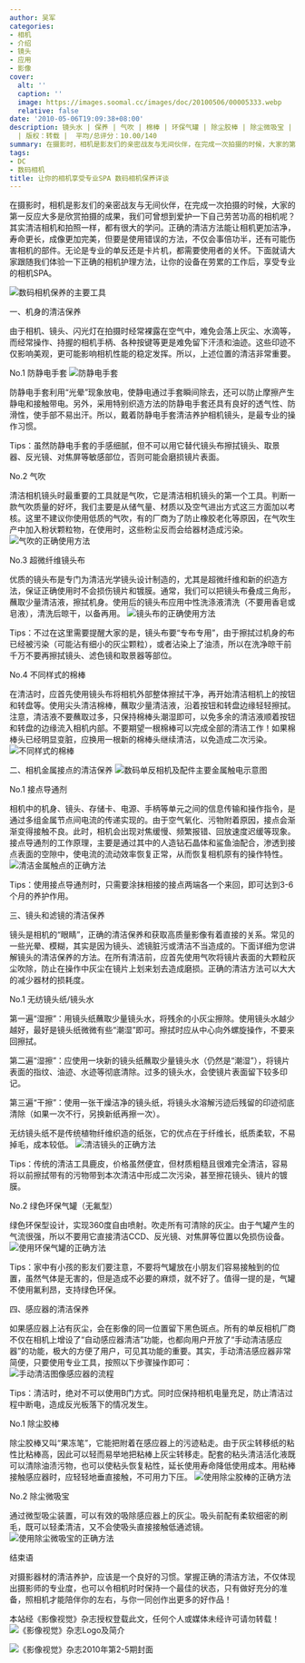```yaml
---
author: 吴军
categories:
- 相机
- 介绍
- 镜头
- 应用
- 影像
cover:
  alt: ''
  caption: ''
  image: https://images.soomal.cc/images/doc/20100506/00005333.webp
  relative: false
date: '2010-05-06T19:09:38+08:00'
description: 镜头水 | 保养 | 气吹 | 棉棒 | 环保气罐 | 除尘胶棒 | 除尘微吸宝 | 果冻笔 | 镜头布 | 清洁 | 镜头纸 | 源自：《影像视觉》
  | 版权：转载 |  平均/总评分：10.00/140
summary: 在摄影时，相机是影友们的亲密战友与无间伙伴，在完成一次拍摄的时候，大家的第一反应大多是欣赏拍摄的成果，我们可曾想到爱护一下自己劳苦功高的相机呢？其实清洁相机和拍照一样，都有很大的学问。正确的清洁方法能让相机更加洁净，寿命更长，成像更加完美，但要是使用错误的方法，不仅会事倍功半，还有可能伤害相机的部件。无论是专业的单反还是卡片机，都需要使用者的关怀。下面就请大家跟随我们体验一下正确的相机护理方法……
tags:
- DC
- 数码相机
title: 让你的相机享受专业SPA 数码相机保养详谈
---
```


在摄影时，相机是影友们的亲密战友与无间伙伴，在完成一次拍摄的时候，大家的第一反应大多是欣赏拍摄的成果，我们可曾想到爱护一下自己劳苦功高的相机呢？其实清洁相机和拍照一样，都有很大的学问。正确的清洁方法能让相机更加洁净，寿命更长，成像更加完美，但要是使用错误的方法，不仅会事倍功半，还有可能伤害相机的部件。无论是专业的单反还是卡片机，都需要使用者的关怀。下面就请大家跟随我们体验一下正确的相机护理方法，让你的设备在劳累的工作后，享受专业的相机SPA。

![数码相机保养的主要工具](https://images.soomal.cc/images/doc/20100506/00005333.webp)



一、机身的清洁保养

由于相机、镜头、闪光灯在拍摄时经常裸露在空气中，难免会落上灰尘、水滴等，而经常操作、持握的相机手柄、各种按键等更是难免留下汗渍和油迹。这些印迹不仅影响美观，更可能影响相机性能的稳定发挥。所以，上述位置的清洁非常重要。

No.1 防静电手套
![防静电手套](https://images.soomal.cc/images/doc/20100506/00005334.webp)





防静电手套利用“光晕”现象放电，使静电通过手套瞬间除去，还可以防止摩擦产生静电和接触带电。另外，采用特别织造方法的防静电手套还具有良好的透气性、防滑性，使手部不易出汗。所以，戴着防静电手套清洁养护相机镜头，是最专业的操作习惯。

Tips：虽然防静电手套的手感细腻，但不可以用它替代镜头布擦拭镜头、取景器、反光镜、对焦屏等敏感部位，否则可能会磨损镜片表面。

No.2 气吹

清洁相机镜头时最重要的工具就是气吹，它是清洁相机镜头的第一个工具。判断一款气吹质量的好坏，我们主要是从储气量、材质以及空气进出方式这三方面加以考核。这里不建议你使用低质的气吹，有的厂商为了防止橡胶老化等原因，在气吹生产中加入粉状颗粒物，在使用时，这些粉尘反而会给器材造成污染。
![气吹的正确使用方法](https://images.soomal.cc/images/doc/20100506/00005335.webp)





No.3 超微纤维镜头布

优质的镜头布是专门为清洁光学镜头设计制造的，尤其是超微纤维和新的织造方法，保证正确使用时不会损伤镜片和镀膜。通常，我们可以把镜头布叠成三角形，蘸取少量清洁液，擦拭机身。使用后的镜头布应用中性洗涤液清洗（不要用香皂或皂液），清洗后晾干，以备再用。
![镜头布的正确使用方法](https://images.soomal.cc/images/doc/20100506/00005336.webp)





Tips：不过在这里需要提醒大家的是，镜头布要“专布专用”，由于擦拭过机身的布已经被污染（可能沾有细小的灰尘颗粒），或者沾染上了油渍，所以在洗净晾干前千万不要再擦拭镜头、滤色镜和取景器等部位。

No.4 不同样式的棉棒

在清洁时，应首先使用镜头布将相机外部整体擦拭干净，再开始清洁相机上的按钮和转盘等。使用尖头清洁棉棒，蘸取少量清洁液，沿着按钮和转盘边缘轻轻擦拭。注意，清洁液不要蘸取过多，只保持棉棒头潮湿即可，以免多余的清洁液顺着按钮和转盘的边缘流入相机内部。不要期望一根棉棒可以完成全部的清洁工作！如果棉棒头已经明显变脏，应换用一根新的棉棒头继续清洁，以免造成二次污染。
![不同样式的棉棒](https://images.soomal.cc/images/doc/20100506/00005337.webp)





二、相机金属接点的清洁保养
![数码单反相机及配件主要金属触电示意图](https://images.soomal.cc/images/doc/20100506/00005338.webp)





No.1 接点导通剂

相机中的机身、镜头、存储卡、电源、手柄等单元之间的信息传输和操作指令，是通过多组金属节点间电流的传递实现的。由于空气氧化、污物附着原因，接点会渐渐变得接触不良。此时，相机会出现对焦缓慢、频繁报错、回放速度迟缓等现象。接点导通剂的工作原理，主要是通过其中的人造钻石晶体和鲨鱼油配合，渗透到接点表面的空隙中，使电流的流动效率恢复正常，从而恢复相机原有的操作特性。
![清洁金属触点的正确方法](https://images.soomal.cc/images/doc/20100506/00005339.webp)





Tips：使用接点导通剂时，只需要涂抹相接的接点两端各一个来回，即可达到3-6个月的养护作用。

三、镜头和滤镜的清洁保养

镜头是相机的“眼睛”，正确的清洁保养和获取高质量影像有着直接的关系。常见的一些光晕、模糊，其实是因为镜头、滤镜脏污或清洁不当造成的。下面详细为您讲解镜头的清洁保养的方法。在所有清洁前，应首先使用气吹将镜片表面的大颗粒灰尘吹除，防止在操作中灰尘在镜片上划来划去造成磨损。正确的清洁方法可以大大的减少器材的损耗度。

No.1 无纺镜头纸/镜头水

第一遍“湿擦”：用镜头纸蘸取少量镜头水，将残余的小灰尘擦除。使用镜头水越少越好，最好是镜头纸微微有些“潮湿”即可。擦拭时应从中心向外螺旋操作，不要来回擦拭。

第二遍“湿擦”：应使用一块新的镜头纸蘸取少量镜头水（仍然是“潮湿”），将镜片表面的指纹、油迹、水迹等彻底清除。过多的镜头水，会使镜片表面留下较多印记。

第三遍“干擦”：使用一张干燥洁净的镜头纸，将镜头水溶解污迹后残留的印迹彻底清除（如果一次不行，另换新纸再擦一次）。

无纺镜头纸不是传统植物纤维织造的纸张，它的优点在于纤维长，纸质柔软，不易掉毛，成本较低。
![清洁镜头的正确方法](https://images.soomal.cc/images/doc/20100506/00005340.webp)





Tips：传统的清洁工具鹿皮，价格虽然便宜，但材质粗糙且很难完全清洁，容易将以前擦拭带有的污物带到本次清洁中形成二次污染，甚至擦花镜头、镜片的镀膜。

No.2 绿色环保气罐（无氟型）

绿色环保型设计，实现360度自由喷射。吹走所有可清除的灰尘。由于气罐产生的气流很强，所以不要用它直接清洁CCD、反光镜、对焦屏等位置以免损伤设备。
![使用环保气罐的正确方法](https://images.soomal.cc/images/doc/20100506/00005341.webp)





Tips：家中有小孩的影友们要注意，不要将气罐放在小朋友们容易接触到的位置，虽然气体是无害的，但是造成不必要的麻烦，就不好了。值得一提的是，气罐不使用氟利昂，支持绿色环保。

四、感应器的清洁保养

如果感应器上沾有灰尘，会在影像的同一位置留下黑色斑点。所有的单反相机厂商不仅在相机上增设了“自动感应器清洁”功能，也都向用户开放了“手动清洁感应器”的功能，极大的方便了用户，可见其功能的重要。其实，手动清洁感应器非常简便，只要使用专业工具，按照以下步骤操作即可：
![手动清洁图像感应器的流程](https://images.soomal.cc/images/doc/20100506/00005342.webp)





Tips：清洁时，绝对不可以使用B门方式。同时应保持相机电量充足，防止清洁过程中断电，造成反光板落下的情况发生。

No.1 除尘胶棒

除尘胶棒又叫“果冻笔”，它能把附着在感应器上的污迹粘走。由于灰尘转移纸的粘性比粘棒高，因此可以轻而易举地把粘棒上灰尘转移走。配套的粘头清洁活化液既可以清除油渍污物，也可以使粘头恢复粘性，延长使用寿命降低使用成本。用粘棒接触感应器时，应轻轻地垂直接触，不可用力下压。
![使用除尘胶棒的正确方法](https://images.soomal.cc/images/doc/20100506/00005343.webp)





No.2 除尘微吸宝

通过微型吸尘装置，可以有效的吸除感应器上的灰尘。吸头前配有柔软细密的刷毛，既可以轻柔清洁，又不会使吸头直接接触低通滤镜。
![使用除尘微吸宝的正确方法](https://images.soomal.cc/images/doc/20100506/00005344.webp)





结束语

对摄影器材的清洁养护，应该是一个良好的习惯。掌握正确的清洁方法，不仅体现出摄影师的专业度，也可以令相机时时保持一个最佳的状态，只有做好充分的准备，照相机才能陪伴你的左右，与你一同创作出更多的好作品！

本站经《影像视觉》杂志授权登载此文，任何个人或媒体未经许可请勿转载！
![《影像视觉》杂志Logo及简介](https://images.soomal.cc/images/doc/20100506/00005345.webp)




![《影像视觉》杂志2010年第2-5期封面](https://images.soomal.cc/images/doc/20100506/00005346.webp)